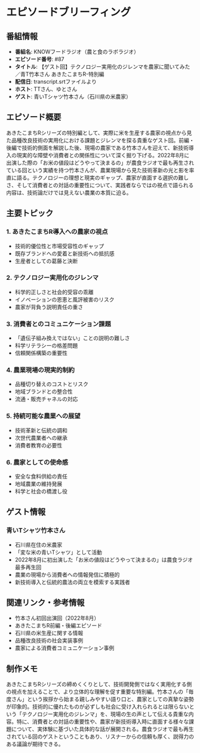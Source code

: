 # エピソードブリーフィング

## 番組情報
- **番組名**: KNOWフードラジオ（農と食のラボラジオ）
- **エピソード番号**: #87
- **タイトル**: 【ゲスト回】テクノロジー実用化のジレンマを農家に聞いてみた／青T竹本さん あきたこまちR-特別編
- **配信日**: transcript.srtファイルより
- **ホスト**: TTさん、ゆとさん
- **ゲスト**: 青いTシャツ竹本さん（石川県の米農家）

## エピソード概要

あきたこまちRシリーズの特別編として、実際に米を生産する農家の視点から見た品種改良技術の実用化における課題とジレンマを探る貴重なゲスト回。前編・後編で技術的側面を解説した後、現場の農家である竹本さんを迎えて、新技術導入の現実的な障壁や消費者との関係性について深く掘り下げる。2022年8月に出演した際の「お米の値段はどうやって決まるの」が農食ラジオで最も再生されている回という実績を持つ竹本さんが、農業現場から見た技術革新の光と影を率直に語る。テクノロジーの理想と現実のギャップ、農家が直面する選択の難しさ、そして消費者との対話の重要性について、実践者ならではの視点で語られる内容は、技術論だけでは見えない農業の本質に迫る。

## 主要トピック

### 1. あきたこまちR導入への農家の視点
- 技術的優位性と市場受容性のギャップ
- 既存ブランドへの愛着と新技術への抵抗感
- 生産者としての葛藤と決断

### 2. テクノロジー実用化のジレンマ
- 科学的正しさと社会的受容の乖離
- イノベーションの恩恵と風評被害のリスク
- 農家が背負う説明責任の重さ

### 3. 消費者とのコミュニケーション課題
- 「遺伝子組み換えではない」ことの説明の難しさ
- 科学リテラシーの格差問題
- 信頼関係構築の重要性

### 4. 農業現場の現実的制約
- 品種切り替えのコストとリスク
- 地域ブランドとの整合性
- 流通・販売チャネルの対応

### 5. 持続可能な農業への展望
- 技術革新と伝統の調和
- 次世代農業者への継承
- 消費者教育の必要性

### 6. 農家としての使命感
- 安全な食料供給の責任
- 地域農業の維持発展
- 科学と社会の橋渡し役

## ゲスト情報

### 青いTシャツ竹本さん
- 石川県在住の米農家
- 「変な米の青いTシャツ」として活動
- 2022年8月に初出演した「お米の値段はどうやって決まるの」は農食ラジオ最多再生回
- 農業の現場から消費者への情報発信に積極的
- 新技術導入と伝統的農法の両立を模索する実践者

## 関連リンク・参考情報

- 竹本さん初回出演回（2022年8月）
- あきたこまちR前編・後編エピソード
- 石川県の米生産に関する情報
- 品種改良技術の社会実装事例
- 農家による消費者コミュニケーション事例

## 制作メモ

あきたこまちRシリーズの締めくくりとして、技術開発側ではなく実用化する側の視点を加えることで、より立体的な理解を促す重要な特別編。竹本さんの「毎度さん」という挨拶から始まる親しみやすい語り口と、農家としての真摯な姿勢が印象的。技術的に優れたものが必ずしも社会に受け入れられるとは限らないという「テクノロジー実用化のジレンマ」を、現場の生の声として伝える貴重な内容。特に、消費者との対話の重要性や、農家が新技術導入時に直面する様々な課題について、実体験に基づいた具体的な話が展開される。農食ラジオで最も再生されている回のゲストということもあり、リスナーからの信頼も厚く、説得力のある議論が期待できる。